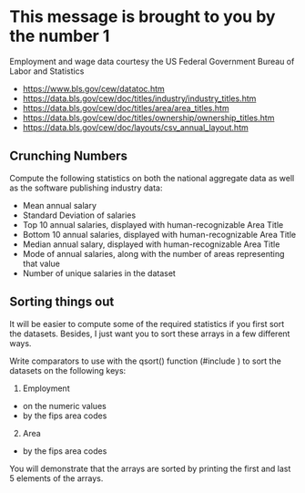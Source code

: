 # This message is brought to you by the number 1

Employment and wage data courtesy the US Federal Government Bureau of Labor and
Statistics

* https://www.bls.gov/cew/datatoc.htm
* https://data.bls.gov/cew/doc/titles/industry/industry_titles.htm
* https://data.bls.gov/cew/doc/titles/area/area_titles.htm
* https://data.bls.gov/cew/doc/titles/ownership/ownership_titles.htm
* https://data.bls.gov/cew/doc/layouts/csv_annual_layout.htm


## Crunching Numbers

Compute the following statistics on both the national aggregate data as well as
the software publishing industry data:

* Mean annual salary
* Standard Deviation of salaries
* Top 10 annual salaries, displayed with human-recognizable Area Title
* Bottom 10 annual salaries, displayed with human-recognizable Area Title
* Median annual salary, displayed with human-recognizable Area Title
* Mode of annual salaries, along with the number of areas representing that value
* Number of unique salaries in the dataset

## Sorting things out

It will be easier to compute some of the required statistics if you first sort
the datasets. Besides, I just want you to sort these arrays in a few different
ways.

Write comparators to use with the qsort() function (#include <cstdlib>) to sort
the datasets on the following keys:

1. Employment
  * on the numeric values
  * by the fips area codes

2. Area
  * by the fips area codes

You will demonstrate that the arrays are sorted by printing the first and last
5 elements of the arrays.
